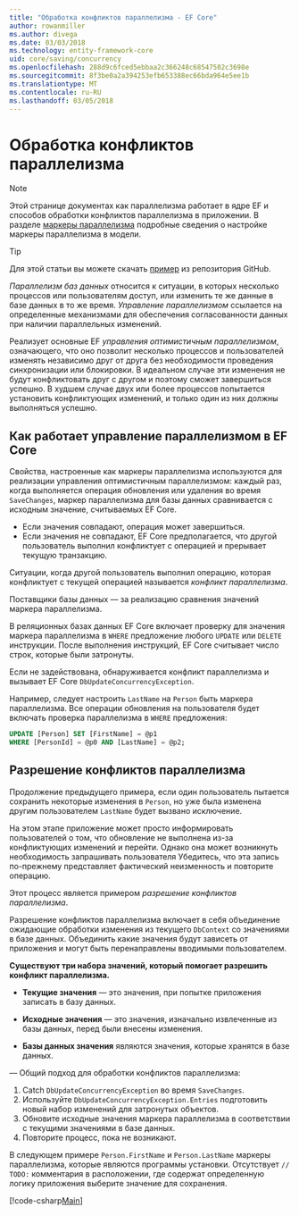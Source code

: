 ```yaml
---
title: "Обработка конфликтов параллелизма - EF Core"
author: rowanmiller
ms.author: divega
ms.date: 03/03/2018
ms.technology: entity-framework-core
uid: core/saving/concurrency
ms.openlocfilehash: 288d9c6fced5ebbaa2c366248c68547502c3698e
ms.sourcegitcommit: 8f3be0a2a394253efb653388ec66bda964e5ee1b
ms.translationtype: MT
ms.contentlocale: ru-RU
ms.lasthandoff: 03/05/2018
---
```

# <a name="handling-concurrency-conflicts"></a>Обработка конфликтов параллелизма

> [!NOTE]
> Этой странице документах как параллелизма работает в ядре EF и способов обработки конфликтов параллелизма в приложении. В разделе [маркеры параллелизма](xref:core/modeling/concurrency) подробные сведения о настройке маркеры параллелизма в модели.

> [!TIP]
> Для этой статьи вы можете скачать [пример](https://github.com/aspnet/EntityFramework.Docs/tree/master/samples/core/Saving/Saving/Concurrency/) из репозитория GitHub.

_Параллелизм баз данных_ относится к ситуации, в которых несколько процессов или пользователям доступ, или изменить те же данные в базе данных в то же время. _Управление параллелизмом_ ссылается на определенные механизмами для обеспечения согласованности данных при наличии параллельных изменений.

Реализует основные EF _управления оптимистичным параллелизмом_, означающего, что оно позволит несколько процессов и пользователей изменять независимо друг от друга без необходимости проведения синхронизации или блокировки. В идеальном случае эти изменения не будут конфликтовать друг с другом и поэтому сможет завершиться успешно. В худшем случае двух или более процессов попытается установить конфликтующих изменений, и только один из них должны выполняться успешно.

## <a name="how-concurrency-control-works-in-ef-core"></a>Как работает управление параллелизмом в EF Core

Свойства, настроенные как маркеры параллелизма используются для реализации управления оптимистичным параллелизмом: каждый раз, когда выполняется операция обновления или удаления во время `SaveChanges`, маркер параллелизма для базы данных сравнивается с исходным значение, считываемых EF Core.

- Если значения совпадают, операция может завершиться.
- Если значения не совпадают, EF Core предполагается, что другой пользователь выполнил конфликтует с операцией и прерывает текущую транзакцию.

Ситуации, когда другой пользователь выполнил операцию, которая конфликтует с текущей операцией называется _конфликт параллелизма_.

Поставщики базы данных — за реализацию сравнения значений маркера параллелизма.

В реляционных базах данных EF Core включает проверку для значения маркера параллелизма в `WHERE` предложение любого `UPDATE` или `DELETE` инструкции. После выполнения инструкций, EF Core считывает число строк, которые были затронуты.

Если не задействована, обнаруживается конфликт параллелизма и вызывает EF Core `DbUpdateConcurrencyException`.

Например, следует настроить `LastName` на `Person` быть маркера параллелизма. Все операции обновления на пользователя будет включать проверка параллелизма в `WHERE` предложения:

``` sql
UPDATE [Person] SET [FirstName] = @p1
WHERE [PersonId] = @p0 AND [LastName] = @p2;
```

## <a name="resolving-concurrency-conflicts"></a>Разрешение конфликтов параллелизма

Продолжение предыдущего примера, если один пользователь пытается сохранить некоторые изменения в `Person`, но уже была изменена другим пользователем `LastName` будет вызвано исключение.

На этом этапе приложение может просто информировать пользователей о том, что обновление не выполнена из-за конфликтующих изменений и перейти. Однако она может возникнуть необходимость запрашивать пользователя Убедитесь, что эта запись по-прежнему представляет фактический неизменность и повторите операцию.

Этот процесс является примером _разрешение конфликтов параллелизма_.

Разрешение конфликтов параллелизма включает в себя объединение ожидающие обработки изменения из текущего `DbContext` со значениями в базе данных. Объединить какие значения будут зависеть от приложения и могут быть перенаправлены вводимыми пользователем.

**Существуют три набора значений, который помогает разрешить конфликт параллелизма.**

* **Текущие значения** — это значения, при попытке приложения записать в базу данных.

* **Исходные значения** — это значения, изначально извлеченные из базы данных, перед были внесены изменения.

* **Базы данных значения** являются значения, которые хранятся в базе данных.

— Общий подход для обработки конфликтов параллелизма:

1. Catch `DbUpdateConcurrencyException` во время `SaveChanges`.
2. Используйте `DbUpdateConcurrencyException.Entries` подготовить новый набор изменений для затронутых объектов.
3. Обновите исходные значения маркера параллелизма в соответствии с текущими значениями в базе данных.
4. Повторите процесс, пока не возникают.

В следующем примере `Person.FirstName` и `Person.LastName` маркеры параллелизма, которые являются программы установки. Отсутствует `// TODO:` комментария в расположении, где содержат определенную логику приложения выберите значение для сохранения.

[!code-csharp[Main](../../../samples/core/Saving/Saving/Concurrency/Sample.cs?name=ConcurrencyHandlingCode&highlight=34-35)]
